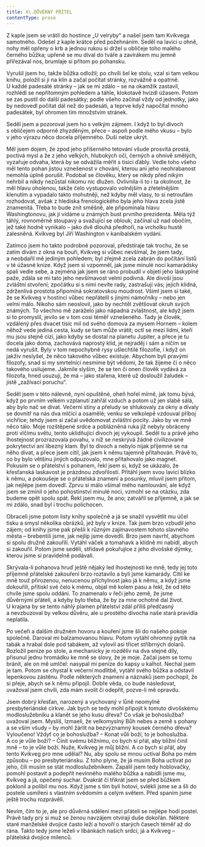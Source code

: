 ```yaml
---
title: X\.DŮVĚRNÝ PŘÍTEL
contentType: prose
---
```


  

Z kaple jsem se vrátil do hostince „U velryby“ a našel jsem tam Kvíkvega samotného. Odešel z kaple krátce před požehnáním. Seděl na lavici u ohně, nohy měl opřeny o krb a jednou rukou si držel u obličeje toho malého černého bůžka; upřeně se mu díval do tváře a zavírákem mu jemně přiřezával nos, brumlaje si přitom po pohansku.

Vyrušil jsem ho, takže bůžka odložil; po chvíli šel ke stolu, vzal si tam velkou knihu, položil si ji na klín a začal počítat stránky, rozvážně a opatrně. U každé padesáté stránky – jak se mi zdálo – se na okamžik zastavil, rozhlédl se nepřítomným pohledem a táhle, klokotavě hvízdl úžasem. Potom se zas pustil do další padesátky; podle všeho začínal vždy od jednotky, jako by nedovedl počítat dál než do padesáti, a teprve když napočítal mnoho padesátek, byl ohromen tím množstvím stránek.

Seděl jsem a pozoroval jsem ho s velkým zájmem. I když to byl divoch s obličejem odporně zhyzděným, přece – aspoň podle mého vkusu – bylo v jeho výrazu něco docela příjemného. Duši nelze ukrýt.

Měl jsem dojem, že zpod jeho příšerného tetování všude prosvítá prostá, poctivá mysl a že z jeho velkých, hlubokých očí, černých a ohnivě smělých, vyzařuje odvaha, která by se odvážila měřit s tisíci ďábly. Vedle toho všeho měl tento pohan jistou vznešenost v chování, kterou ani jeho neohrabanost nemohla úplně porušit. Podobal se člověku, který se nikdy před nikým nehrbil a nikdy nezůstal nikomu nic dlužen. Ovlivnila-li to i ta okolnost, že měl hlavu oholenou, takže čelo vystupovalo volnějším a zřetelnějším klenutím a vypadalo takto mohutněji, než kdyby měl vlasy, to si netroufám rozhodovat, avšak z hlediska frenologického byla jeho hlava zcela jistě znamenitá. Třeba to bude znít směšně, ale připomínala hlavu Washingtonovu, jak ji vídáme u známých bust prvního prezidenta. Měla týž táhlý, rovnoměrně stoupavý a svažující se oblouk; začínal už nad obočím, jež také hodně vynikalo – jako dvě dlouhá předhoří, na vrcholku hustě zalesněná. Kvíkveg byl Jiří Washington v kanibalském vydání.

Zatímco jsem ho takto podrobně pozoroval, předstíraje tak trochu, že se zatím dívám z okna na bouři, Kvíkveg si vůbec nevšímal, že jsem tady, a neobdařil mě jediným pohledem; byl zřejmě zcela zabrán do počítání listů v té úžasné knize. Když jsem si vzpomněl, jak jsme minulé noci kamarádsky spali vedle sebe, a zejména jak jsem se ráno probudil v objetí jeho láskyplné paže, zdála se mi tato jeho nevšímavost velmi podivná. Ale divoši jsou zvláštní stvoření; zpočátku si s nimi nevíte rady, zastrašují vás; jejich klidná, zdrženlivá prostota připomíná sokratovskou moudrost. Všiml jsem si také, že se Kvíkveg v hostinci vůbec nepřátelil s jinými námořníky – nebo jen velmi málo. Nikoho sám neoslovil, jako by nechtěl zvětšovat okruh svých známých. To všechno mě zaráželo jako nápadná zvláštnost, ale když jsem si to promyslil, jevilo se v tom cosi téměř vznešeného. Tady je člověk, vzdálený přes dvacet tisíc mil od svého domova za mysem Hornem – kolem něhož vede jediná cesta, kudy se tam může vrátit; octl se mezi lidmi, kteří mu jsou stejně cizí, jako kdyby se dostal na planetu Jupiter, a přece je tu docela jako doma, zachovává naprostý klid, je nejraděj i sám a ničím se nedá vyrušit. Byly v tom nepochybně rysy ušlechtilé filozofie, i když on jakživ neslyšel, že něco takového vůbec existuje. Abychom byli pravými filozofy, snad si my smrtelníci nesmíme být vědomi, že tak žijeme či o něco takového usilujeme. Jakmile slyším, že se ten či onen člověk vydává za filozofa, hned usuzuji, že má – jako stařena, které už dosloužil žaludek – jistě „zažívací poruchu“.

Seděl jsem v této nálevně, nyní opuštěné, oheň hořel mírně, jak tomu bývá, když po prvním velkém vzplanutí zahřál vzduch a potom už jen slabě sálá, aby bylo nač se dívat. Večerní stíny a přeludy se shlukovaly za okny a dívaly se dovnitř na nás dva mlčící a osamělé; venku se velkolepě vzdouval příboj vichřice; tehdy jsem si začal uvědomovat zvláštní pocity. Jako by ve mně něco tálo. Moje rozštěpené srdce a poblázněná ruka již nebyly obráceny proti vlčímu světu, tento uklidňující divoch jej vykoupil. Seděl tu a právě jeho lhostejnost prozrazovala povahu, v níž se neskrývá žádné civilizované pokrytectví ani líbezný klam. Byl to divoch a nebylo nijak příjemné se na něho dívat, a přece jsem cítil, jak jsem k němu tajemně přitahován. Právě to, co by bylo většinu jiných odpuzovalo, mne přitahovalo jako magnet. Pokusím se o přátelství s pohanem, řekl jsem si, když se ukázalo, že křesťanská laskavost je prázdnou zdvořilostí. Přitáhl jsem svou lavici blízko k němu, a pokoušeje se o přátelská znamení a posunky, mluvil jsem přitom, jak nejlépe jsem dovedl. Zprvu si málo všímal mého namlouvání, ale když jsem se zmínil o jeho pohostinství minulé noci, vzmohl se na otázku, zda budeme opět spolu spát. Řekl jsem mu, že ano; zatvářil se příjemně, a jak se mi zdálo, snad byl i trochu polichocen.

Obraceli jsme potom listy knihy společně a já se snažil vysvětlit mu účel tisku a smysl několika obrázků, jež byly v knize. Tak jsem brzo vzbudil jeho zájem; od knihy jsme pak přešli k různým zajímavostem tohoto slavného města – brebentili jsme, jak nejlíp jsme dovedli. Brzo jsem navrhl, abychom si spolu družně zakouřili. Vytáhl váček a tomahavk a klidně mi nabídl, abych si zakouřil. Potom jsme seděli, střídavě pokuřujíce z jeho divošské dýmky, kterou jsme si pravidelně podávali.

Skrývala-li pohanova hruď ještě nějaký led lhostejnosti ke mně, tedy jej toto příjemné přátelské zakouření brzo roztavilo a byli jsme kamarády. Cítil ke mně touž přirozenou, nenucenou příchylnost jako já k němu, a když jsme dokouřili, přitiskl své čelo k mému, objal mě kolem pasu a řekl, že od této chvíle jsme spolu oddáni. To znamenalo v řeči jeho země, že jsme důvěrnými přáteli, a kdyby bylo třeba, že by za mne ochotně dal život. U krajana by se tento náhlý plamen přátelství zdál příliš předčasný a nevzbuzoval by velkou důvěru, ale u prostého divocha naše stará pravidla neplatila.

Po večeři a dalším družném hovoru a kouření jsme šli do našeho pokoje společně. Daroval mi balzamovanou hlavu. Potom vytáhl ohromný pytlík na tabák a hrabal dole pod tabákem, až vylovil asi třicet stříbrných dolarů. Rozložil peníze po stole, a mechanicky je rozděliv na dva stejné díly, přisunul jednu hromádku ke mně se slovy, že je moje. Začal jsem se tomu bránit, ale on mě umlčel: nasypal mi peníze do kapsy u kalhot. Nechal jsem je tam. Potom se chystal k večerní modlitbě, vytáhl svého bůžka a odstavil lepenkovou zástěnu. Podle některých znamení a náznaků jsem pochopil, že si přeje, abych se k němu připojil. Dobře věda, co bude následovat, uvažoval jsem chvíli, zda mám svolit či odepřít, pozve-li mě opravdu.

Jsem dobrý křesťan, narozený a vychovaný v lůně neomylné presbyteriánské církve. Jak bych se tedy mohl připojit k tomuto divošskému modloslužebníku a klanět se jeho kusu dřeva? Co však je bohoslužba? uvažoval jsem. Myslíš, Izmaeli, že velkomyslný Bůh nebes a země s pohany a se vším všudy – by mohl žárlit na bezvýznamný kousek černého dřeva? Vyloučeno! Vždyť co je bohoslužba? – Konat vůli boží, to je bohoslužba. A co je vůle boží? – Činit svému bližnímu, co bych si přál, aby bližní činil mně – to je vůle boží. Nuže, Kvíkveg je můj bližní. A co bych si přál, aby tento Kvíkveg pro mne udělal? Nu, aby spolu se mnou uctíval Boha po mém způsobu – po presbyteriánsku. Z toho plyne, že já musím Boha uctívat po jeho, čili musím se stát modloslužebníkem. Zapálil jsem tedy hoblovačky, pomohl postavit a podepřít nevinného malého bůžka a nabídli jsme mu, Kvíkveg a já, opečený suchar. Dvakrát či třikrát jsem se před bůžkem poklonil a políbil mu nos. Když jsme s tím byli hotovi, svlékli jsme se a šli do postele usmířeni s vlastním svědomím a celým světem. Před spaním jsme ještě trochu rozprávěli.

Nevím, čím to je, ale pro důvěrná sdělení mezi přáteli se nejlépe hodí postel. Právě tady prý si muž se ženou navzájem otvírají duše dokořán. Některé staré manželské dvojice často leží a hovoří o starých časech téměř až do rána. Takto tedy jsme leželi v líbánkách našich srdcí, já a Kvíkveg – přátelská dvojice milenců.

